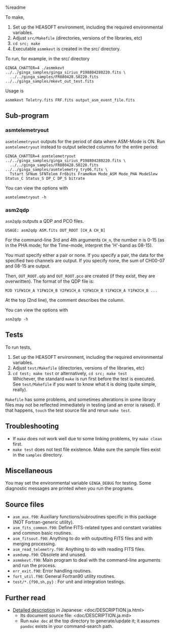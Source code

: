 %readme

To make,

1. Set up the HEASOFT environment, including the required environmental variables.
2. Adjust `src/Makefile` (directories, versions of the libraries, etc)
3. `cd src; make`
4. Executable `asmmkevt` is created in the src/ directory.

To run, for example, in the src/ directory

    GINGA_CHATTER=4 ./asmmkevt ../../ginga_samples/ginga_sirius_P198804280220.fits \
      ../../ginga_samples/FR880428.S0220.fits ../../ginga_samples/mkevt_out_test.fits

Usage is

    asmmkevt Teletry.fits FRF.fits output_asm_event_file.fits
    
## Sub-program ##

### asmtelemetryout ###

`asmtelemetryout` outputs for the period of data where ASM-Mode is ON. Run `asmtelemetryout` instead to output selected columns for the entire period:

    GINGA_CHATTER=4 asmtelemetryout ../../ginga_samples/ginga_sirius_P198804280220.fits \
      ../../ginga_samples/FR880428.S0220.fits ../../ginga_samples/asmtelemetry_try06.fits \
      Tstart SFNum SFNTelem Fr6bits FrameNum Mode_ASM Mode_PHA ModeSlew Status_C Status_S DP_C DP_S bitrate

You can view the options with

    asmtelemetryout -h

### asm2qdp ###

`asm2qdp` outputs a QDP and PCO files.

    USAGE: asm2qdp ASM.fits OUT_ROOT [CH_A CH_B]

For the command-line 3rd and 4th arguments `CH_n`, the number n is 0-15 (as in the PHA mode; for the Time-mode, interpret the 'H'-band as 08-15).

You must specify either a pair or none.  If you specify a pair, the data for the specified two channels are output.
If you specify none, the sum of CH00-07 and 08-15 are output.

Then, `OUT_ROOT.qdp` and `OUT_ROOT.pco` are created (if they exist, they are overwritten).
The format of the QDP file is:

    MJD Y1FW1CH_A Y1FW1CH_B Y2FW1CH_A Y2FW1CH_B Y1FW2CH_A Y1FW2CH_B ...

At the top (2nd line), the comment describes the column.

You can view the options with

    asm2qdp -h

## Tests ##

To run tests,

1. Set up the HEASOFT environment, including the required environmental variables.
2. Adjust `test/Makefile` (directories, versions of the libraries, etc)
3. `cd test; make test` or alternatively, `cd src; make test`  
   Whichever, the standard `make` is run first before the test is executed.  
   See `test/Makefile` if you want to know what it is doing (quite simple, really).

`Makefile` has some problems, and sometimes alterations in some library files may not be reflected immediately in testing (and an error is raised). If that happens, `touch` the test source file and rerun `make test`.

## Troubleshooting ##

* If `make` does not work well due to some linking problems, try `make clean` first.
* `make test` does not test file existence. Make sure the sample files exist in the `samples` directory.

## Miscellaneous ##

You may set the environmental variable `GINGA_DEBUG` for testing.  Some diagnostic messages are printed when you run the programs.

## Source files ##

* `asm_aux.f90`: Auxiliary functions/subroutines specific in this package (NOT Fortran-generic utility).
* `asm_fits_common.f90`: Define FITS-related types and constant variables and common basic routines.
* `asm_fitsout.f90`: Anything to do with outputting FITS files and with merging processing.
* `asm_read_telemetry.f90`: Anything to do with reading FITS files.
* `asmdump.f90`: Obsolete and unused.
* `asmmkevt.f90`: Main program to deal with the command-line arguments and run the process.
* `err_exit.f90`: Error handling routines.
* `fort_util.f90`: General Fortran90 utility routines.
* `test/*.{f90,sh,py}` : For unit and integration testings.

## Further read ##

* [Detailed description](doc/DESCRIPTION.ja.html) in Japanese: <doc/DESCRIPTION.ja.html>
  * Its document source file: <doc/DESCRIPTION.ja.md>
  * Run `make doc` at the top directory to generate/update it; it assumes `pandoc` exists in your command-search path.

